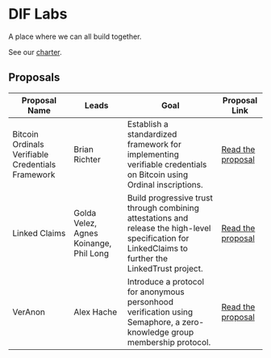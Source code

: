 # DIF Labs

A place where we can all build together.

See our [charter](./docs/charter.md).

## Proposals

| Proposal Name | Leads | Goal | Proposal Link |
|---------------|-------|------|---------------|
| Bitcoin Ordinals Verifiable Credentials Framework | Brian Richter | Establish a standardized framework for implementing verifiable credentials on Bitcoin using Ordinal inscriptions. | [Read the proposal](./proposals/btco-vc/btco_vc_proposal.md) |
| Linked Claims | Golda Velez, Agnes Koinange, Phil Long | Build progressive trust through combining attestations and release the high-level specification for LinkedClaims to further the LinkedTrust project. | [Read the proposal](./proposals/linked_claims/001_proposal.md) |
| VerAnon | Alex Hache | Introduce a protocol for anonymous personhood verification using Semaphore, a zero-knowledge group membership protocol. | [Read the proposal](./proposals/veranon/veranon_proposal.md) |
